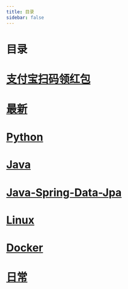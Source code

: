 ```yaml
---
title: 目录
sidebar: false
---
```

# 目录
# [支付宝扫码领红包](../support/)
# [最新](last.md)
# [Python](python/)
# [Java](java/)
# [Java-Spring-Data-Jpa](java-spring-data-jpa/)
# [Linux](linux/)
# [Docker](docker/)
# [日常](diary/)
